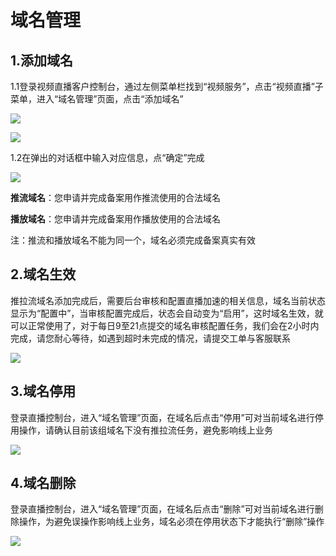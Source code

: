 # 域名管理

## 1.添加域名

1.1登录视频直播客户控制台，通过左侧菜单栏找到“视频服务”，点击“视频直播”子菜单，进入“域名管理”页面，点击“添加域名”

![](https://github.com/jdcloudcom/cn/blob/edit/image/live-video/%E6%8E%A7%E5%88%B6%E5%8F%B0%E5%B7%A6%E8%BE%B9%E8%8F%9C%E5%8D%95%E6%A0%8F.png)

![](https://github.com/jdcloudcom/cn/blob/edit/image/live-video/%E6%B7%BB%E5%8A%A0%E5%9F%9F%E5%90%8D.jpg)

1.2在弹出的对话框中输入对应信息，点“确定”完成

![](https://github.com/jdcloudcom/cn/blob/edit/image/live-video/%E6%96%B0%E5%BB%BA%E5%9F%9F%E5%90%8D%E5%BC%B9%E5%87%BA%E7%AA%97%E5%8F%A3.jpg)

**推流域名**：您申请并完成备案用作推流使用的合法域名

**播放域名**：您申请并完成备案用作播放使用的合法域名

注：推流和播放域名不能为同一个，域名必须完成备案真实有效

## 2.域名生效

推拉流域名添加完成后，需要后台审核和配置直播加速的相关信息，域名当前状态显示为“配置中”，当审核配置完成后，状态会自动变为“启用”，这时域名生效，就可以正常使用了，对于每日9至21点提交的域名审核配置任务，我们会在2小时内完成，请您耐心等待，如遇到超时未完成的情况，请提交工单与客服联系

![](https://github.com/jdcloudcom/cn/blob/edit/image/live-video/%E5%9F%9F%E5%90%8D%E7%AE%A1%E7%90%86-%E5%9F%9F%E5%90%8D%E9%85%8D%E7%BD%AE%E4%B8%AD.jpg)

## 3.域名停用

登录直播控制台，进入“域名管理”页面，在域名后点击“停用”可对当前域名进行停用操作，请确认目前该组域名下没有推拉流任务，避免影响线上业务

![](https://github.com/jdcloudcom/cn/blob/edit/image/live-video/%E5%9F%9F%E5%90%8D%E7%AE%A1%E7%90%86-%E5%9F%9F%E5%90%8D%E5%81%9C%E7%94%A8.png)

## 4.域名删除

登录直播控制台，进入“域名管理”页面，在域名后点击“删除”可对当前域名进行删除操作，为避免误操作影响线上业务，域名必须在停用状态下才能执行“删除”操作

![](https://github.com/jdcloudcom/cn/blob/edit/image/live-video/%E5%9F%9F%E5%90%8D%E7%AE%A1%E7%90%86-%E5%9F%9F%E5%90%8D%E5%88%A0%E9%99%A4.png)

